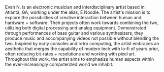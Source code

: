 Evan N. is an electronic musician and interdisciplinary artist based in Atlanta, GA, working under the alias, E Noodle.
The artist's mission is to explore the possibilities of creative interaction between human and hardware + software. 
Their projects often work towards combining the two, utilizing both digital processing and analog equipment. 
Demonstrated through performances of bass guitar and various synthesizers, 
they produce music and accompanying videos not possible without blending the two. 
Inspired by early consoles and retro computing, the artist embraces an aesthetic that merges 
the capability of modern tech with lo-fi of years prior, often reducing bit-rates + resolutions and working with pixel art. 
Throughout this work, the artist aims to emphasize human aspects within the ever-increasingly computerized world we inhabit.​
